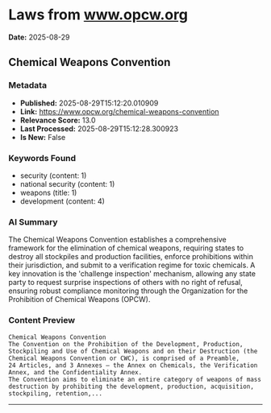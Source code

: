 # Laws from www.opcw.org
**Date:** 2025-08-29

## Chemical Weapons Convention

### Metadata
- **Published:** 2025-08-29T15:12:20.010909
- **Link:** https://www.opcw.org/chemical-weapons-convention
- **Relevance Score:** 13.0
- **Last Processed:** 2025-08-29T15:12:28.300923
- **Is New:** False

### Keywords Found
- security (content: 1)
- national security (content: 1)
- weapons (title: 1)
- development (content: 4)

### AI Summary
The Chemical Weapons Convention establishes a comprehensive framework for the elimination of chemical weapons, requiring states to destroy all stockpiles and production facilities, enforce prohibitions within their jurisdiction, and submit to a verification regime for toxic chemicals. A key innovation is the 'challenge inspection' mechanism, allowing any state party to request surprise inspections of others with no right of refusal, ensuring robust compliance monitoring through the Organization for the Prohibition of Chemical Weapons (OPCW).

### Content Preview
```
Chemical Weapons Convention
The Convention on the Prohibition of the Development, Production, Stockpiling and Use of Chemical Weapons and on their Destruction (the Chemical Weapons Convention or CWC), is comprised of a Preamble, 24 Articles, and 3 Annexes — the Annex on Chemicals, the Verification Annex, and the Confidentiality Annex.
The Convention aims to eliminate an entire category of weapons of mass destruction by prohibiting the development, production, acquisition, stockpiling, retention,...
```

---

